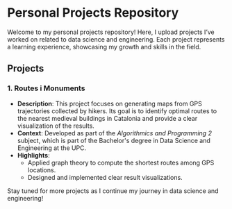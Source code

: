 # Personal Projects Repository  

Welcome to my personal projects repository! Here, I upload projects I’ve worked on related to data science and engineering. Each project represents a learning experience, showcasing my growth and skills in the field.  

## Projects  

### 1. **Routes i Monuments**  
   - **Description**: This project focuses on generating maps from GPS trajectories collected by hikers. Its goal is to identify optimal routes to the nearest medieval buildings in Catalonia and provide a clear visualization of the results.  
   - **Context**: Developed as part of the *Algorithmics and Programming 2* subject, which is part of the Bachelor's degree in Data Science and Engineering at the UPC.  
   - **Highlights**:  
     - Applied graph theory to compute the shortest routes among GPS locations.  
     - Designed and implemented clear result visualizations.  

Stay tuned for more projects as I continue my journey in data science and engineering!  
